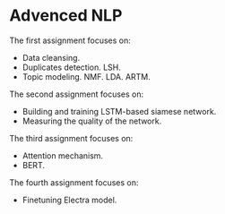 # Advenced NLP

The first assignment focuses on:
- Data cleansing.
- Duplicates detection. LSH. 
- Topic modeling. NMF. LDA. ARTM.


The second assignment focuses on:
- Building and training LSTM-based siamese network.
- Measuring the quality of the network.


The third assignment focuses on:
- Attention mechanism.
- BERT.


The fourth assignment focuses on:
- Finetuning Electra model.